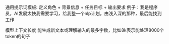 通用提示词模板: 定义角色 + 背景信息 + 任务目标 + 输出要求
例子：我是程序员，AI发展太快我需要学习，给我整一个nlp计划，由浅入深的那种，最后能找到工作

模型上下文长度
能生成新文本或理解输入的最多字数，比如8k表示能处理8000个token的句子